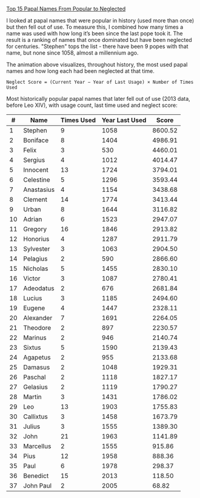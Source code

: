 [Top 15 Papal Names From Popular to Neglected](https://github.com/user-attachments/assets/7424bb38-830f-4ec5-af70-ee0b81adccf7)

I looked at papal names that were popular in history (used more than once) but then fell out of use. To measure this, I combined how many times a name was used with how long it’s been since the last pope took it. The result is a ranking of names that once dominated but have been neglected for centuries. "Stephen" tops the list - there have been 9 popes with that name, but none since 1058, almost a millennium ago.

The animation above visualizes, throughout history, the most used papal names and how long each had been neglected at that time.

`Neglect Score = (Current Year − Year of Last Usage) × Number of Times Used`

Most historically popular papal names that later fell out of use (2013 data, before Leo XIV), with usage count, last time used and neglect score:

|# | Name     | Times Used | Year Last Used | Score    |
|---|----------|-----------------|----------------|----------|
| 1 | Stephen | 9 | 1058 | 8600.52 |
| 2 | Boniface | 8 | 1404 | 4986.91 |
| 3 | Felix | 3 | 530 | 4460.01 |
| 4 | Sergius | 4 | 1012 | 4014.47 |
| 5 | Innocent | 13 | 1724 | 3794.01 |
| 6 | Celestine | 5 | 1296 | 3593.44 |
| 7 | Anastasius | 4 | 1154 | 3438.68 |
| 8 | Clement | 14 | 1774 | 3413.44 |
| 9 | Urban | 8 | 1644 | 3116.82 |
| 10 | Adrian | 6 | 1523 | 2947.07 |
| 11 | Gregory | 16 | 1846 | 2913.82 |
| 12 | Honorius | 4 | 1287 | 2911.79 |
| 13 | Sylvester | 3 | 1063 | 2904.50 |
| 14 | Pelagius | 2 | 590 | 2866.60 |
| 15 | Nicholas | 5 | 1455 | 2830.10 |
| 16 | Victor | 3 | 1087 | 2780.41 |
| 17 | Adeodatus | 2 | 676 | 2681.84 |
| 18 | Lucius | 3 | 1185 | 2494.60 |
| 19 | Eugene | 4 | 1447 | 2328.11 |
| 20 | Alexander | 7 | 1691 | 2264.05 |
| 21 | Theodore | 2 | 897 | 2230.57 |
| 22 | Marinus | 2 | 946 | 2140.74 |
| 23 | Sixtus | 5 | 1590 | 2139.43 |
| 24 | Agapetus | 2 | 955 | 2133.68 |
| 25 | Damasus | 2 | 1048 | 1929.31 |
| 26 | Paschal | 2 | 1118 | 1827.17 |
| 27 | Gelasius | 2 | 1119 | 1790.27 |
| 28 | Martin | 3 | 1431 | 1786.02 |
| 29 | Leo | 13 | 1903 | 1755.83 |
| 30 | Callixtus | 3 | 1458 | 1673.79 |
| 31 | Julius | 3 | 1555 | 1389.30 |
| 32 | John | 21 | 1963 | 1141.89 |
| 33 | Marcellus | 2 | 1555 | 915.86 |
| 34 | Pius | 12 | 1958 | 888.36 |
| 35 | Paul | 6 | 1978 | 298.37 |
| 36 | Benedict | 15 | 2013 | 118.50 |
| 37 | John Paul | 2 | 2005 | 68.82 |
